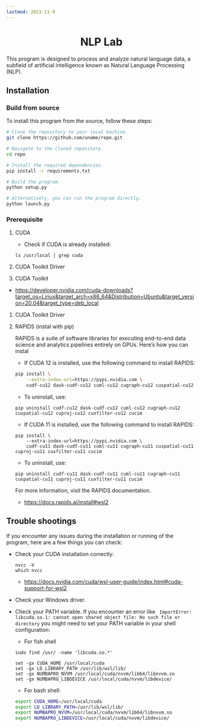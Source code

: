 ```yaml
---
lastmod: 2023-11-9
---
```


<div align='center'>

# NLP Lab
</div>

This program is designed to process and analyze natural language data, a subfield of artificial intelligence known as Natural Language Processing (NLP).

## Installation

### Build from source

To install this program from the source, follow these steps:

```sh
# Clone the repository to your local machine.
git clone https://github.com/uname/repo.git

# Navigate to the cloned repository.
cd repo

# Install the required dependencies.
pip install -r requirements.txt

# Build the program.
python setup.py 

# Alternatively, you can run the program directly.
python launch.py 
```

### Prerequisite
1. CUDA

    - Check if CUDA is already installed:

    ```
    ls /usr/local | grep cuda
    ```

1. CUDA Toolkit Driver

1. CUDA Toolkit

- https://developer.nvidia.com/cuda-downloads?target_os=Linux&target_arch=x86_64&Distribution=Ubuntu&target_version=20.04&target_type=deb_local

1. CUDA Toolkit Driver


1.  RAPIDS  (instal with pip)

    RAPIDS is a suite of software libraries for executing end-to-end data science and analytics pipelines entirely on GPUs. Here’s how you can instal


    - If CUDA 12 is installed, use the following command to install RAPIDS:
    ```sh
    pip install \
        --extra-index-url=https://pypi.nvidia.com \
        cudf-cu12 dask-cudf-cu12 cuml-cu12 cugraph-cu12 cuspatial-cu12 cuproj-cu12 cuxfilter-cu12 cucim
    ```

    - To uninstall, use:
    ```
    pip uninstall cudf-cu12 dask-cudf-cu12 cuml-cu12 cugraph-cu12 cuspatial-cu12 cuproj-cu12 cuxfilter-cu12 cucim
    ```

    - If CUDA 11 is installed, use the following command to install RAPIDS:
    ```
    pip install \
        --extra-index-url=https://pypi.nvidia.com \
        cudf-cu11 dask-cudf-cu11 cuml-cu11 cugraph-cu11 cuspatial-cu11 cuproj-cu11 cuxfilter-cu11 cucim
    ```

    - To uninstall, use:
    ```
    pip uninstall cudf-cu11 dask-cudf-cu11 cuml-cu11 cugraph-cu11 cuspatial-cu11 cuproj-cu11 cuxfilter-cu11 cucim
    ```


    For more information, visit the RAPIDS documentation.

    - https://docs.rapids.ai/install#wsl2



## Trouble shootings

If you encounter any issues during the installation or running of the program, here are a few things you can check:

- Check your CUDA installation correctly:

    ```
    nvcc -V
    which nvcc 
    ```
    - https://docs.nvidia.com/cuda/wsl-user-guide/index.html#cuda-support-for-wsl2

- Check your Windows driver.
    
- Check your PATH variable. If you encounter an error like
    ` ImportError: libcuda.so.1: cannot open shared object file: No such file or directory`
    you might need to set your PATH variable in your shell configuration:

    - For fish shell
    
    ```fish
    sudo find /usr/ -name 'libcuda.so.*'

    set -gx CUDA_HOME /usr/local/cuda
    set -gx LD_LIBRARY_PATH /usr/lib/wsl/lib/
    set -gx NUMBAPRO_NVVM /usr/local/cuda/nvvm/lib64/libnvvm.so
    set -gx NUMBAPRO_LIBDEVICE /usr/local/cuda/nvvm/libdevice/
    ```

    - For bash shell:

    ```bash
    export CUDA_HOME=/usr/local/cuda
    export LD_LIBRARY_PATH=/usr/lib/wsl/lib/
    export NUMBAPRO_NVVM=/usr/local/cuda/nvvm/lib64/libnvvm.so
    export NUMBAPRO_LIBDEVICE=/usr/local/cuda/nvvm/libdevice/
    ```